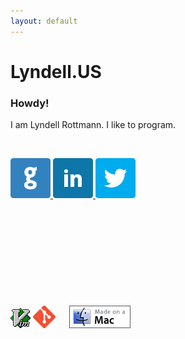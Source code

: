 ```yaml
---
layout: default
---
```


# Lyndell.US

### Howdy!

I am Lyndell Rottmann.  I like to program. 

&nbsp;

  <!-- Icons -->
  <A href="https://github.com/lyndell"> 
    <IMG src="images/rog.ie/color/github.png" alt="GitHub logo">
  </A>
  <A href="http://www.linkedin.com/in/lyndell0"> 
    <IMG src="images/rog.ie/color/linkedin.png" alt="Linkedin logo">
  </A>
  <A href="https://twitter.com/LyndellUS"> 
    <IMG src="images/rog.ie/color/twitter.png" alt="Twitter logo">
  </A>

&nbsp;

&nbsp;

&nbsp;

&nbsp;

&nbsp;


  <!-- Made with icons -->
  <A href="http://www.vim.org/"><IMG src=
  "images/vim_small.gif" alt="vim logo"></A>
  <A href="http://git-scm.com/"><IMG src=
  "images/git/Git-Icon-1788C.png" width="36" height="36" alt="git logo"></A>
  <A href="http://store.apple.com/"><IMG src=
  "images/madeonamac20050720.gif" width="98" height="36" alt=
  "Made on a Mac" style="padding: 0 18px;"></A>

